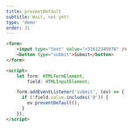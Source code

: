 ```yaml
---
title: preventDefault
subtitle: Wait, not yet!
type: 'demo'
order: 31
---
```


<script>
  import InvalidForm from '$lib/demo/2024-11-07-hearNoEvil/InvalidForm.svelte'
</script>

<InvalidForm />

```html
<form>
	<input type="text" value="+31612345678" />
	<button type="submit">Submit</button>
</form>

<script>
	let form: HTMLFormElement,
	    field: HTMLInputElement;

	form.addEventListener('submit', (ev) => {
	  if (!field.value.includes('@')) {
	    ev.preventDefault();
	  }
	});
</script>
```
